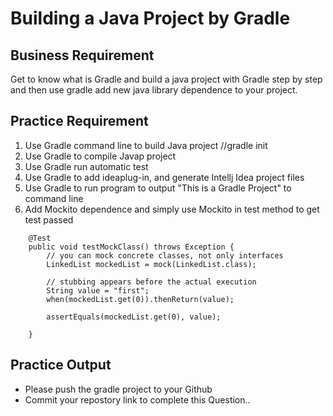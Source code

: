 # Building a Java Project by Gradle

## Business Requirement

Get to know what is Gradle and build a java project with Gradle step by step and then use gradle add new java library dependence to your project.

## Practice Requirement
1. Use Gradle command line to build Java project 	//gradle init
2. Use Gradle to compile Javap project
3. Use Gradle run automatic test
4. Use Gradle to add ideaplug-in, and generate Intellj Idea project files
5. Use Gradle to run program to output "This is a Gradle Project" to command line
6. Add Mockito dependence and simply use Mockito in test method to get test passed 
```
    @Test
    public void testMockClass() throws Exception {
        // you can mock concrete classes, not only interfaces
        LinkedList mockedList = mock(LinkedList.class);

        // stubbing appears before the actual execution
        String value = "first";
        when(mockedList.get(0)).thenReturn(value);

        assertEquals(mockedList.get(0), value);

    }
```

## Practice Output
- Please push the gradle project to your Github
- Commit your repostory link to complete this Question..

